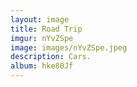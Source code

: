 ```yaml
---
layout: image
title: Road Trip
imgur: nYvZSpe
image: images/nYvZSpe.jpeg
description: Cars.
album: hke80Jf
---
```


